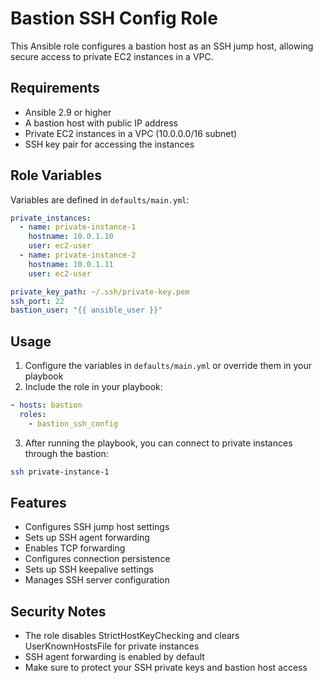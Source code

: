 # Bastion SSH Config Role

This Ansible role configures a bastion host as an SSH jump host, allowing secure access to private EC2 instances in a VPC.

## Requirements

- Ansible 2.9 or higher
- A bastion host with public IP address
- Private EC2 instances in a VPC (10.0.0.0/16 subnet)
- SSH key pair for accessing the instances

## Role Variables

Variables are defined in `defaults/main.yml`:

```yaml
private_instances:
  - name: private-instance-1
    hostname: 10.0.1.10
    user: ec2-user
  - name: private-instance-2
    hostname: 10.0.1.11
    user: ec2-user

private_key_path: ~/.ssh/private-key.pem
ssh_port: 22
bastion_user: "{{ ansible_user }}"
```

## Usage

1. Configure the variables in `defaults/main.yml` or override them in your playbook
2. Include the role in your playbook:

```yaml
- hosts: bastion
  roles:
    - bastion_ssh_config
```

3. After running the playbook, you can connect to private instances through the bastion:

```bash
ssh private-instance-1
```

## Features

- Configures SSH jump host settings
- Sets up SSH agent forwarding
- Enables TCP forwarding
- Configures connection persistence
- Sets up SSH keepalive settings
- Manages SSH server configuration

## Security Notes

- The role disables StrictHostKeyChecking and clears UserKnownHostsFile for private instances
- SSH agent forwarding is enabled by default
- Make sure to protect your SSH private keys and bastion host access 